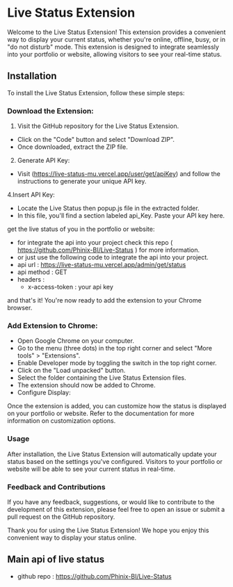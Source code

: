 # Live Status Extension
Welcome to the Live Status Extension! This extension provides a convenient way to display your current status, whether you're online, offline, busy, or in "do not disturb" mode. This extension is designed to integrate seamlessly into your portfolio or website, allowing visitors to see your real-time status.

## Installation
To install the Live Status Extension, follow these simple steps:

### Download the Extension:

1. Visit the GitHub repository for the Live Status Extension.
 - Click on the "Code" button and select "Download ZIP".
 - Once downloaded, extract the ZIP file.

2. Generate API Key:

- Visit (https://live-status-mu.vercel.app/user/get/apiKey) and follow the instructions to generate your unique API key.

4.Insert API Key:

- Locate the Live Status then popup.js file in the extracted folder.
- In this file, you'll find a section labeled api_Key. Paste your API key here.

get the live status of you in the portfolio or website:

- for integrate the api into your project check this repo ( https://github.com/Phinix-BI/Live-Status ) for more information.
- or just use the following code to integrate the api into your project.
- api url : https://live-status-mu.vercel.app/admin/get/status
- api method : GET
- headers : 
  - x-access-token : your api key

and that's it! You're now ready to add the extension to your Chrome browser.

### Add Extension to Chrome:

- Open Google Chrome on your computer.
- Go to the menu (three dots) in the top right corner and select "More tools" > "Extensions".
- Enable Developer mode by toggling the switch in the top right corner.
- Click on the "Load unpacked" button.
- Select the folder containing the Live Status Extension files.
- The extension should now be added to Chrome.
- Configure Display:

Once the extension is added, you can customize how the status is displayed on your portfolio or website. Refer to the documentation for more information on customization options.

### Usage
After installation, the Live Status Extension will automatically update your status based on the settings you've configured. Visitors to your portfolio or website will be able to see your current status in real-time.

### Feedback and Contributions
If you have any feedback, suggestions, or would like to contribute to the development of this extension, please feel free to open an issue or submit a pull request on the GitHub repository.

Thank you for using the Live Status Extension! We hope you enjoy this convenient way to display your status online.

## Main api of live status
- github repo :  https://github.com/Phinix-BI/Live-Status
